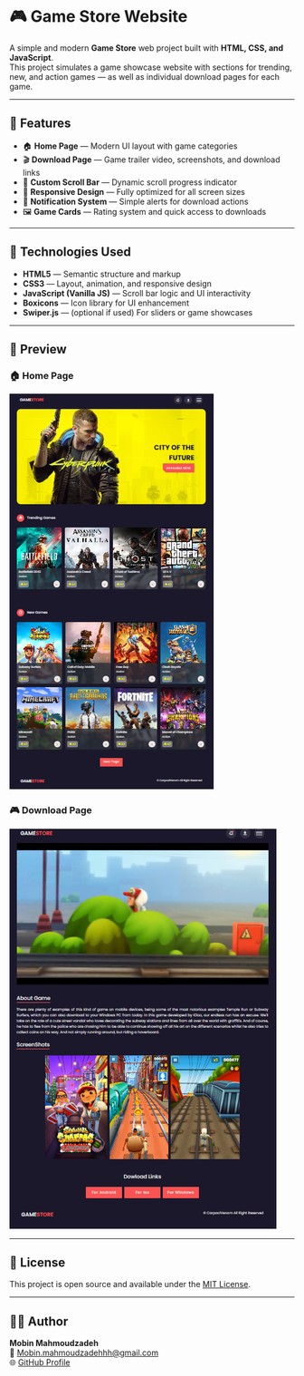 # 🎮 Game Store Website

A simple and modern **Game Store** web project built with **HTML, CSS, and JavaScript**.  
This project simulates a game showcase website with sections for trending, new, and action games — as well as individual download pages for each game.

---

## 🚀 Features

* 🏠 **Home Page** — Modern UI layout with game categories  
* 🎬 **Download Page** — Game trailer video, screenshots, and download links  
* 🌈 **Custom Scroll Bar** — Dynamic scroll progress indicator  
* 📱 **Responsive Design** — Fully optimized for all screen sizes  
* 🔔 **Notification System** — Simple alerts for download actions  
* 🖼️ **Game Cards** — Rating system and quick access to downloads  

---

## 🧰 Technologies Used

* **HTML5** — Semantic structure and markup  
* **CSS3** — Layout, animation, and responsive design  
* **JavaScript (Vanilla JS)** — Scroll bar logic and UI interactivity  
* **Boxicons** — Icon library for UI enhancement  
* **Swiper.js** — (optional if used) For sliders or game showcases  

---

## 📸 Preview
### 🏠 Home Page
![Home Page](./HomePageScreenshot.png)

### 🎮 Download Page
![Download Page](./dowloadPageScreenshot.png)

---

## 🪪 License
This project is open source and available under the [MIT License](LICENSE).

---

## 🧑‍💻 Author
**Mobin Mahmoudzadeh**  
📧 [Mobin.mahmoudzadehhh@gmail.com](mailto:Mobin.mahmoudzadehhh@gmail.com)  
🌐 [GitHub Profile](https://github.com/Mobin-mahmoudzadeh)
